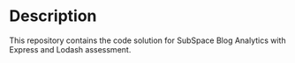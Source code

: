 
# Description  
This repository contains the code solution for SubSpace Blog Analytics with Express and Lodash assessment.